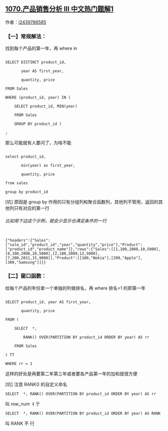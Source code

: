 ## [1070.产品销售分析 III 中文热门题解1](https://leetcode.cn/problems/product-sales-analysis-iii/solutions/100000/chang-gui-jie-fa-yu-chang-kou-han-shu-ne-nwa4)

作者：[i2439786585](https://leetcode.cn/u/i2439786585)
### 【一】常规解法：
找到每个产品的第一年，再 where in
```
SELECT DISTINCT product_id, 
       year AS first_year,
       quantity, price
FROM Sales
WHERE (product_id, year) IN (
    SELECT product_id, MIN(year)
    FROM Sales
    GROUP BY product_id )
; 
```
那么可能就有人要问了，为啥不能
```
select product_id,
       min(year) as first_year,
       quantity, price 
from sales
group by product_id 
```
[坑] 原因是 group by 作用的只有分组列和聚合函数列，其他列不管用，返回的其他列只有对应的第一行
###### 比如用下边这个示例，就会少显示也满足条件的一行
```
{"headers":{"Sales":["sale_id","product_id","year","quantity","price"],"Product":["product_id","product_name"]},"rows":{"Sales":[[1,100,2008,10,5000],[8,100,2008,20,5000],[2,100,2009,12,5000],[7,200,2011,15,9000]],"Product":[[100,"Nokia"],[200,"Apple"],[300,"Samsung"]]}}
```



### 【二】窗口函数：
给每个产品的年份拿一个单独的列做排名，再 where 排名=1 的即第一年
```
SELECT product_id, year AS first_year,
       quantity, price
FROM (
    SELECT  *, 
        RANK() OVER(PARTITION BY product_id ORDER BY year) AS rr
    FROM Sales
) TT
WHERE rr = 1
```
这样的好处是再要第二年第三年或者要各产品第一年的加和就很方便
[坑] 注意 RANK() 的自定义命名
`SELECT  *, RANK() OVER(PARTITION BY product_id ORDER BY year) AS rr`
叫 row_num 彳亍

`SELECT  *, RANK() OVER(PARTITION BY product_id ORDER BY year) AS RANK`
叫 RANK 不 行




